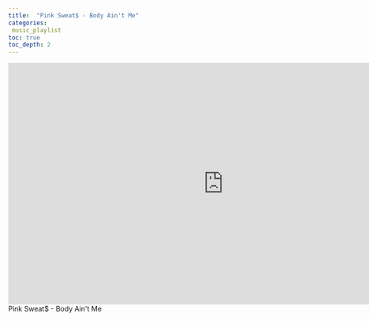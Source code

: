 ```yaml
---
title:  "Pink Sweat$ - Body Ain't Me"
categories:
 music_playlist
toc: true
toc_depth: 2
---
```


<iframe width="871" height="490" src="https://www.youtube.com/embed/sI-1vdCeOBU" frameborder="0" allow="accelerometer; autoplay; encrypted-media; gyroscope; picture-in-picture" allowfullscreen></iframe>
Pink Sweat$ - Body Ain't Me
